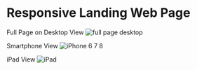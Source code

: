 # Responsive Landing Web Page

Full Page on Desktop View
![full page desktop](https://user-images.githubusercontent.com/38320169/116457568-c1c99200-a88d-11eb-88ef-2aef5fbc3605.png)

Smartphone View
![iPhone 6 7 8](https://user-images.githubusercontent.com/38320169/116457639-d73ebc00-a88d-11eb-85a6-3c47e44588ce.png)

iPad View
![iPad](https://user-images.githubusercontent.com/38320169/116457720-f2113080-a88d-11eb-9316-2475327a3997.png)

